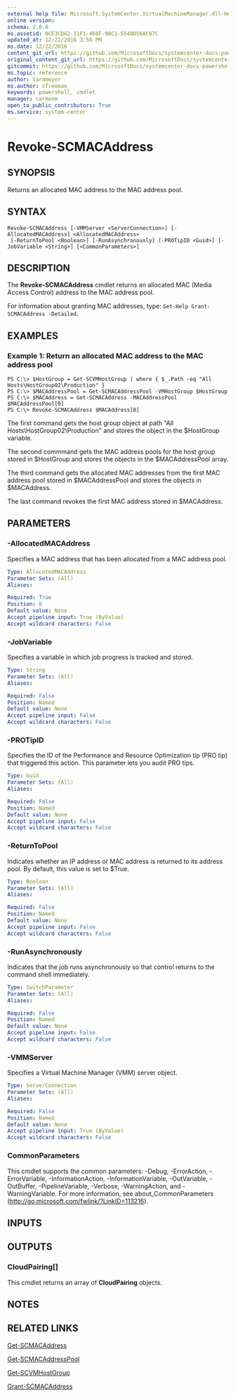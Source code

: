 ```yaml
---
external help file: Microsoft.SystemCenter.VirtualMachineManager.dll-Help.xml
online version: 
schema: 2.0.0
ms.assetid: 0CE3CD62-11F1-460F-90C1-5540D56AC97C
updated_at: 12/22/2016 3:56 PM
ms.date: 12/22/2016
content_git_url: https://github.com/MicrosoftDocs/systemcenter-docs-powershell/blob/live/systemcenter-cmdlets/SystemCenter2016/VirtualMachineManager/vlatest/Revoke-SCMACAddress.md
original_content_git_url: https://github.com/MicrosoftDocs/systemcenter-docs-powershell/blob/live/systemcenter-cmdlets/SystemCenter2016/VirtualMachineManager/vlatest/Revoke-SCMACAddress.md
gitcommit: https://github.com/MicrosoftDocs/systemcenter-docs-powershell/blob/96e5647587661652225fbdd2c797cd4d59d542bc/systemcenter-cmdlets/SystemCenter2016/VirtualMachineManager/vlatest/Revoke-SCMACAddress.md
ms.topic: reference
author: tarameyer
ms.author: cfreeman
keywords: powershell, cmdlet
manager: carmonm
open_to_public_contributors: True
ms.service: system-center
---
```


# Revoke-SCMACAddress

## SYNOPSIS
Returns an allocated MAC address to the MAC address pool.

## SYNTAX

```
Revoke-SCMACAddress [-VMMServer <ServerConnection>] [-AllocatedMACAddress] <AllocatedMACAddress>
 [-ReturnToPool <Boolean>] [-RunAsynchronously] [-PROTipID <Guid>] [-JobVariable <String>] [<CommonParameters>]
```

## DESCRIPTION
The **Revoke-SCMACAddress** cmdlet returns an allocated MAC (Media Access Control) address to the MAC address pool.

For information about granting MAC addresses, type: `Get-Help Grant-SCMACAddress -Detailed`.

## EXAMPLES

### Example 1: Return an allocated MAC address to the MAC address pool
```
PS C:\> $HostGroup = Get-SCVMHostGroup | where { $_.Path -eq "All Hosts\HostGroup02\Production" }
PS C:\> $MACAddressPool = Get-SCMACAddressPool -VMHostGroup $HostGroup
PS C:\> $MACAddress = Get-SCMACAddress -MACAddressPool $MACAddressPool[0]
PS C:\> Revoke-SCMACAddress $MACAddress[0]
```

The first command gets the host group object at path "All Hosts\HostGroup02\Production" and stores the object in the $HostGroup variable.

The second commmand gets the MAC address pools for the host group stored in $HostGroup and stores the objects in the $MACAddressPool array.

The third command gets the allocated MAC addresses from the first MAC address pool stored in $MACAddressPool and stores the objects in $MACAddress.

The last command revokes the first MAC address stored in $MACAddress.

## PARAMETERS

### -AllocatedMACAddress
Specifies a MAC address that has been allocated from a MAC address pool.

```yaml
Type: AllocatedMACAddress
Parameter Sets: (All)
Aliases: 

Required: True
Position: 0
Default value: None
Accept pipeline input: True (ByValue)
Accept wildcard characters: False
```

### -JobVariable
Specifies a variable in which job progress is tracked and stored.

```yaml
Type: String
Parameter Sets: (All)
Aliases: 

Required: False
Position: Named
Default value: None
Accept pipeline input: False
Accept wildcard characters: False
```

### -PROTipID
Specifies the ID of the Performance and Resource Optimization tip (PRO tip) that triggered this action.
This parameter lets you audit PRO tips.

```yaml
Type: Guid
Parameter Sets: (All)
Aliases: 

Required: False
Position: Named
Default value: None
Accept pipeline input: False
Accept wildcard characters: False
```

### -ReturnToPool
Indicates whether an IP address or MAC address is returned to its address pool.
By default, this value is set to $True.

```yaml
Type: Boolean
Parameter Sets: (All)
Aliases: 

Required: False
Position: Named
Default value: None
Accept pipeline input: False
Accept wildcard characters: False
```

### -RunAsynchronously
Indicates that the job runs asynchronously so that control returns to the command shell immediately.

```yaml
Type: SwitchParameter
Parameter Sets: (All)
Aliases: 

Required: False
Position: Named
Default value: None
Accept pipeline input: False
Accept wildcard characters: False
```

### -VMMServer
Specifies a Virtual Machine Manager (VMM) server object.

```yaml
Type: ServerConnection
Parameter Sets: (All)
Aliases: 

Required: False
Position: Named
Default value: None
Accept pipeline input: True (ByValue)
Accept wildcard characters: False
```

### CommonParameters
This cmdlet supports the common parameters: -Debug, -ErrorAction, -ErrorVariable, -InformationAction, -InformationVariable, -OutVariable, -OutBuffer, -PipelineVariable, -Verbose, -WarningAction, and -WarningVariable. For more information, see about_CommonParameters (http://go.microsoft.com/fwlink/?LinkID=113216).

## INPUTS

## OUTPUTS

### CloudPairing[]
This cmdlet returns an array of **CloudPairing** objects.

## NOTES

## RELATED LINKS

[Get-SCMACAddress](xref:SystemCenter2016/VirtualMachineManager/vlatest/Get-SCMACAddress.md)

[Get-SCMACAddressPool](xref:SystemCenter2016/VirtualMachineManager/vlatest/Get-SCMACAddressPool.md)

[Get-SCVMHostGroup](xref:SystemCenter2016/VirtualMachineManager/vlatest/Get-SCVMHostGroup.md)

[Grant-SCMACAddress](xref:SystemCenter2016/VirtualMachineManager/vlatest/Grant-SCMACAddress.md)

